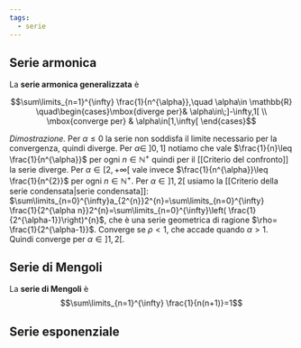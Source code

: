 ```yaml
---
tags:
  - serie
---
```

## Serie armonica
La **serie armonica generalizzata** è

$$\sum\limits_{n=1}^{\infty} \frac{1}{n^{\alpha}},\quad \alpha\in \mathbb{R} \quad\begin{cases}\mbox{diverge per}& \alpha\in\;]-\infty,1[ \\ \mbox{converge per} & \alpha\in[1,\infty[ \end{cases}$$

*Dimostrazione.* Per $\alpha\leq0$ la serie non soddisfa il limite necessario per la convergenza, quindi diverge. Per $\alpha\in\;]0,1]$ notiamo che vale $\frac{1}{n}\leq \frac{1}{n^{\alpha}}$ per ogni $n\in\mathbb{N}^{+}$ quindi per il [[Criterio del confronto]] la serie diverge. Per $\alpha\in[2,+\infty[$ vale invece $\frac{1}{n^{\alpha}}\leq \frac{1}{n^{2}}$ per ogni $n\in\mathbb{N}^{+}$. Per $\alpha\in]1,2[$ usiamo la [[Criterio della serie condensata|serie condensata]]: $\sum\limits_{n=0}^{\infty}a_{2^{n}}2^{n}=\sum\limits_{n=0}^{\infty} \frac{1}{2^{\alpha n}}2^{n}=\sum\limits_{n=0}^{\infty}\left( \frac{1}{2^{\alpha-1}}\right)^{n}$, che è una serie geometrica di ragione $\rho= \frac{1}{2^{\alpha-1}}$. Converge se $\rho<1$, che accade quando $\alpha>1$. Quindi converge per $\alpha\in]1,2[$.

## Serie di Mengoli
La **serie di Mengoli** è
$$\sum\limits_{n=1}^{\infty} \frac{1}{n(n+1)}=1$$
## Serie esponenziale
